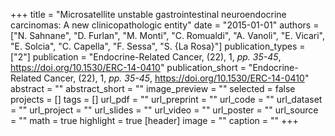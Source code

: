 +++
title = "Microsatellite unstable gastrointestinal neuroendocrine carcinomas: A new clinicopathologic entity"
date = "2015-01-01"
authors = ["N. Sahnane", "D. Furlan", "M. Monti", "C. Romualdi", "A. Vanoli", "E. Vicari", "E. Solcia", "C. Capella", "F. Sessa", "S. {La Rosa}"]
publication_types = ["2"]
publication = "Endocrine-Related Cancer, (22), 1, _pp. 35-45_, https://doi.org/10.1530/ERC-14-0410"
publication_short = "Endocrine-Related Cancer, (22), 1, _pp. 35-45_, https://doi.org/10.1530/ERC-14-0410"
abstract = ""
abstract_short = ""
image_preview = ""
selected = false
projects = []
tags = []
url_pdf = ""
url_preprint = ""
url_code = ""
url_dataset = ""
url_project = ""
url_slides = ""
url_video = ""
url_poster = ""
url_source = ""
math = true
highlight = true
[header]
image = ""
caption = ""
+++
